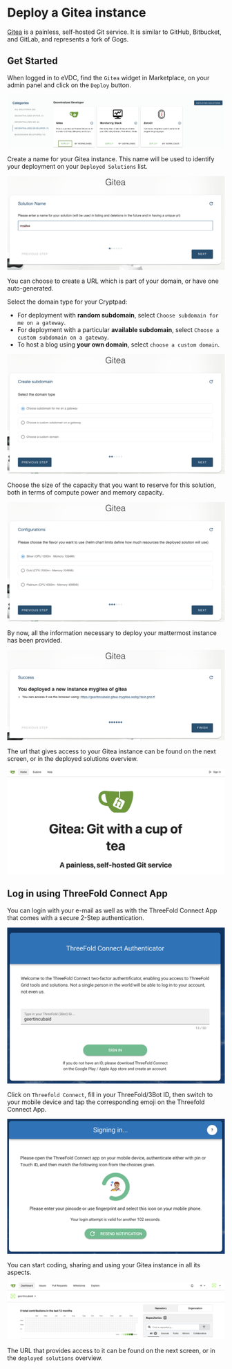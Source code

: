 # Deploy a Gitea instance

[Gitea](https://gitea.io/en-us/) is a painless, self-hosted Git service. It is similar to GitHub, Bitbucket, and GitLab, and represents a fork of Gogs.

## Get Started

When logged in to eVDC, find the `Gitea` widget in Marketplace, on your admin panel and click on the `Deploy` button.

![](img/evdc_marketplace_gitea_widget.png)

Create a name for your Gitea instance. This name will be used to identify your deployment on your `Deployed Solutions` list.

![](img/evdc_gitea_01_name.png ':size=600')

You can choose to create a URL which is part of your domain, or have one auto-generated.

Select the domain type for your Cryptpad:
- For deployment with **random subdomain**, select `Choose subdomain for me on a gateway`. 
- For deployment with a particular **available subdomain**, select `Choose a custom subdomain on a gateway`. 
- To host a blog using **your own domain**, select `choose a custom domain`.

![](img/evdc_gitea_02_domain.png ':size=600')

Choose the size of the capacity that you want to reserve for this solution, both in terms of compute power and memory capacity. 

![](img/evdc_gitea_03_flavour.png ':size=600')

By now, all the information necessary to deploy your mattermost instance has been provided.  

![](img/evdc_gitea_04_success.png ':size=600')

The url that gives access to your Gitea instance can be found on the next screen, or in the deployed solutions overview. 

![](img/evdc_gitea_05_url.png)

## Log in using ThreeFold Connect App

You can login with your e-mail as well as with the ThreeFold Connect App that comes with a secure 2-Step authentication. 

![](img/evdc_tfc_login.png ':size=400')

Click on `Threefold Connect`, fill in your ThreeFold/3Bot ID, then switch to your mobile device and tap the corresponding emoji on the Threefold Connect App.

![](img/evdc_tfc_sso.png ':size=400')

You can start coding, sharing and using your Gitea instance in all its aspects.

![](img/evdc_gitea_06_loggedin.png)

The URL that provides access to it can be found on the next screen, or in the `deployed solutions` overview.
